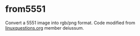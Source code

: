 # from5551
Convert a 5551 image into rgb/png format. Code modified from [linuxquestions.org](https://www.linuxquestions.org/questions/programming-9/question-regarding-5551-files-and-opengl-191914/#post983546) member deiussum.
